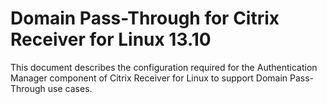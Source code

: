 # Domain Pass-Through for Citrix Receiver for Linux 13.10

This document describes the configuration required for the Authentication Manager component of Citrix Receiver for Linux to support Domain Pass-Through use cases.


